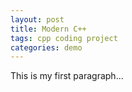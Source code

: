 ```yaml
---
layout: post
title: Modern C++
tags: cpp coding project
categories: demo
---
```


This is my first paragraph...
